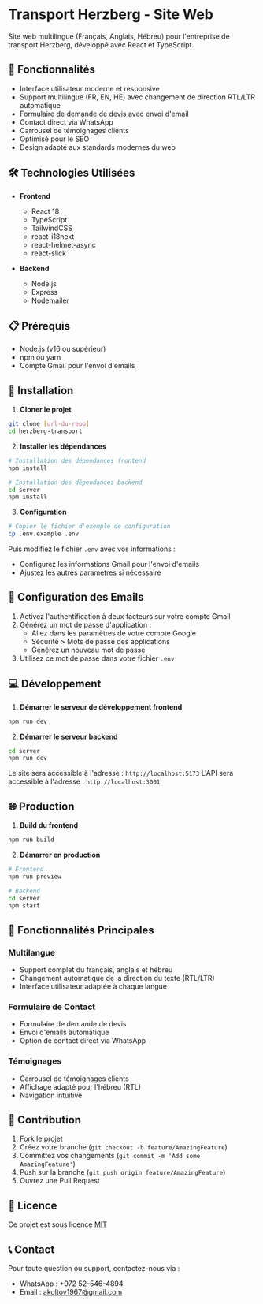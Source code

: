 # Transport Herzberg - Site Web

Site web multilingue (Français, Anglais, Hébreu) pour l'entreprise de transport Herzberg, développé avec React et TypeScript.

## 🌟 Fonctionnalités

- Interface utilisateur moderne et responsive
- Support multilingue (FR, EN, HE) avec changement de direction RTL/LTR automatique
- Formulaire de demande de devis avec envoi d'email
- Contact direct via WhatsApp
- Carrousel de témoignages clients
- Optimisé pour le SEO
- Design adapté aux standards modernes du web

## 🛠 Technologies Utilisées

- **Frontend**
  - React 18
  - TypeScript
  - TailwindCSS
  - react-i18next
  - react-helmet-async
  - react-slick

- **Backend**
  - Node.js
  - Express
  - Nodemailer

## 📋 Prérequis

- Node.js (v16 ou supérieur)
- npm ou yarn
- Compte Gmail pour l'envoi d'emails

## 🚀 Installation

1. **Cloner le projet**
```bash
git clone [url-du-repo]
cd herzberg-transport
```

2. **Installer les dépendances**
```bash
# Installation des dépendances frontend
npm install

# Installation des dépendances backend
cd server
npm install
```

3. **Configuration**
```bash
# Copier le fichier d'exemple de configuration
cp .env.example .env
```
Puis modifiez le fichier `.env` avec vos informations :
- Configurez les informations Gmail pour l'envoi d'emails
- Ajustez les autres paramètres si nécessaire

## 🔧 Configuration des Emails

1. Activez l'authentification à deux facteurs sur votre compte Gmail
2. Générez un mot de passe d'application :
   - Allez dans les paramètres de votre compte Google
   - Sécurité > Mots de passe des applications
   - Générez un nouveau mot de passe
3. Utilisez ce mot de passe dans votre fichier `.env`

## 💻 Développement

1. **Démarrer le serveur de développement frontend**
```bash
npm run dev
```

2. **Démarrer le serveur backend**
```bash
cd server
npm run dev
```

Le site sera accessible à l'adresse : `http://localhost:5173`
L'API sera accessible à l'adresse : `http://localhost:3001`

## 🌐 Production

1. **Build du frontend**
```bash
npm run build
```

2. **Démarrer en production**
```bash
# Frontend
npm run preview

# Backend
cd server
npm start
```

## 📱 Fonctionnalités Principales

### Multilangue
- Support complet du français, anglais et hébreu
- Changement automatique de la direction du texte (RTL/LTR)
- Interface utilisateur adaptée à chaque langue

### Formulaire de Contact
- Formulaire de demande de devis
- Envoi d'emails automatique
- Option de contact direct via WhatsApp

### Témoignages
- Carrousel de témoignages clients
- Affichage adapté pour l'hébreu (RTL)
- Navigation intuitive

## 🤝 Contribution

1. Fork le projet
2. Créez votre branche (`git checkout -b feature/AmazingFeature`)
3. Committez vos changements (`git commit -m 'Add some AmazingFeature'`)
4. Push sur la branche (`git push origin feature/AmazingFeature`)
5. Ouvrez une Pull Request

## 📄 Licence

Ce projet est sous licence [MIT](LICENSE)

## 📞 Contact

Pour toute question ou support, contactez-nous via :
- WhatsApp : +972 52-546-4894
- Email : [akoltov1967@gmail.com](mailto:akoltov1967@gmail.com)
